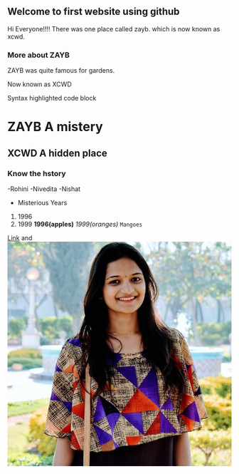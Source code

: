 ## Welcome to first website using github


Hi Everyone!!!!
There was one place called zayb.
which is now known as xcwd.


### More about ZAYB

ZAYB was quite famous for gardens.

Now known as XCWD 

Syntax highlighted code block

# ZAYB A mistery
## XCWD A hidden place
### Know the hstory

-Rohini
-Nivedita
-Nishat


- Misterious Years


1. 1996
2. 1999
**1996(apples)**
 _1999(oranges)_
 `Mangoes`

[Link](https://gooddata.com) and ![Image](IMG_20180227_225347_648.jpg)


